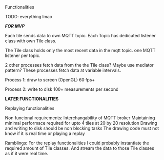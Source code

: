 Functionalities

TODO:
everything lmao

*****FOR MVP*****

Each tile sends data to own MQTT topic.
Each Topic has dedicated listener class with own Tile class. 

The Tile class holds only the most recent data in the mqtt topic.
one MQTT listener per topic.

2 other processes fetch data from the the Tile class? Maybe use mediator pattern?
These processes fetch data at variable intervals.

Process 1:
draw to screen (OpenGL)
60 fps+

Process 2:
write to disk
100+ measurements per second


****LATER FUNCTIONALITIES****

Replaying functionalities


Non funcional requirements:
Interchangability of MQTT broker
Maintaining minimal performace required for upto 4 tiles at 20 by 20 resolution
Drawing and writing to disk should be non blocking tasks
The drawing code must not know if it is real time or playing a replay


Ramblings:
For the replay functionalities I could probably instantiate the required amount of Tile classes.
And stream the data to those Tile classes as if it were real time.
